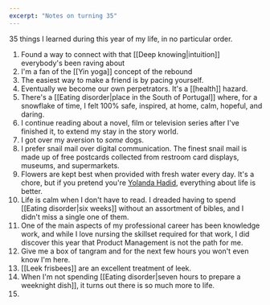 ```yaml
---
excerpt: "Notes on turning 35"
---
```

35 things I learned during this year of my life, in no particular order.

1. Found a way to connect with that [[Deep knowing|intuition]] everybody's been raving about 
2. I'm a fan of the [[Yin yoga]] concept of the rebound
3. The easiest way to make a friend is by pacing yourself. 
4. Eventually we become our own perpetrators. It's a [[health]] hazard.
5. There's a [[Eating disorder|place in the South of Portugal]] where, for a snowflake of time, I felt 100% safe, inspired, at home, calm, hopeful, and daring.
6. I continue reading about a novel, film or television series after I've finished it, to extend my stay in the story world.
7. I got over my aversion to *some* dogs.
8. I prefer snail mail over digital communication. The finest snail mail is made up of free postcards collected from restroom card displays, museums, and supermarkets.
9. Flowers are kept best when provided with fresh water every day. It's a chore, but if you pretend you're [Yolanda Hadid](https://letmegooglethat.com/?q=Yolanda+Hadid+flowers), everything about life is better.
10. Life is calm when I don't have to read. I dreaded having to spend [[Eating disorder|six weeks]] without an assortment of bibles, and I didn't miss a single one of them.
11. One of the main aspects of my professional career has been knowledge work, and while I love nursing the skillset required for that work, I did discover this year that Product Management is not the path for me.
12. Give me a box of tangram and for the next few hours you won't even know I'm here.
13. [[Leek frisbees]] are an excellent treatment of leek.
14. When I'm not spending [[Eating disorder|seven hours to prepare a weeknight dish]], it turns out there is so much more to life.
15. 
